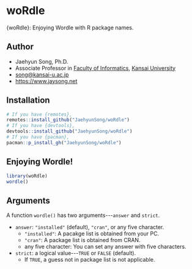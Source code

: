 # woRdle

{woRdle}: Enjoying Wordle with R package names.

## Author

* Jaehyun Song, Ph.D.
* Associate Professor in [Faculty of Informatics](https://www.kansai-u.ac.jp/Fc_inf/), [Kansai University](https://www.kansai-u.ac.jp/ja/?stt_lang=ja)
* <song@kansai-u.ac.jp>
* <https://www.jaysong.net>

## Installation

```r
# If you have {remotes},
remotes::install_github("JaehyunSong/woRdle")
# If you have {devtools},
devtools::install_github("JaehyunSong/woRdle")
# If you have {pacman},
pacman::p_install_gh("JaehyunSong/woRdle")
```

## Enjoying Wordle!

```r
library(woRdle)
wordle()
```

## Arguments

A function `wordle()` has two arguments---`answer` and `strict`.

* `answer`: `"installed"` (default), `"cran"`, or any five character.
   * `"installed"`: A pacakge list is obtained from your PC.
   * `"cran"`: A package list is obtained from CRAN.
   * any five character: You can set any answer with five characters.
* `strict`: a logical value---`TRUE` or `FALSE` (default).
   * If `TRUE`, a guess not in package list is not applicable.
